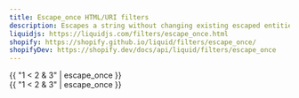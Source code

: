 ```yaml
---
title: Escape_once HTML/URI filters
description: Escapes a string without changing existing escaped entities. It doesn’t change strings that don’t have anything to escape.
liquidjs: https://liquidjs.com/filters/escape_once.html
shopify: https://shopify.github.io/liquid/filters/escape_once/
shopifyDev: https://shopify.dev/docs/api/liquid/filters/escape_once
---
```

{{ "1 < 2 & 3" | escape_once }}  
{{ "1 &lt; 2 &amp; 3" | escape_once }}